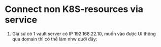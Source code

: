 # Connect non K8S-resources via service


1. Giả sử có 1 vault server có IP 192.168.22.10, muốn vào được UI thông qua domain thì có thể làm nhw dưới đây:
